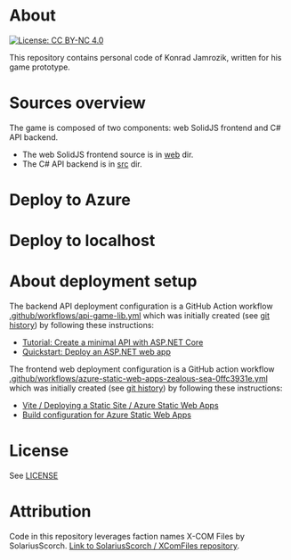 # About

[![License: CC BY-NC 4.0](https://licensebuttons.net/l/by-nc/4.0/88x31.png)](https://creativecommons.org/licenses/by-nc/4.0/)

This repository contains personal code of Konrad Jamrozik, written for his game prototype.

# Sources overview

The game is composed of two components: web SolidJS frontend and C# API backend.

- The web SolidJS frontend source is in [web](web) dir.
- The C# API backend is in [src](src) dir.

# Deploy to Azure

# Deploy to localhost

# About deployment setup

The backend API deployment configuration is a GitHub Action workflow [.github/workflows/api-game-lib.yml](.github/workflows/api-game-lib.yml)
which was initially created (see [git history](https://github.com/konrad-jamrozik/game/commits/main/.github/workflows/api-game-lib.yml))
by following these instructions:

- [Tutorial: Create a minimal API with ASP.NET Core](https://learn.microsoft.com/en-us/aspnet/core/tutorials/min-web-api?view=aspnetcore-8.0&tabs=visual-studio)
- [Quickstart: Deploy an ASP.NET web app](https://learn.microsoft.com/en-us/azure/app-service/quickstart-dotnetcore?tabs=net70&pivots=development-environment-vs)

The frontend web deployment configuration is a GitHub action workflow [.github/workflows/azure-static-web-apps-zealous-sea-0ffc3931e.yml](.github/workflows/azure-static-web-apps-zealous-sea-0ffc3931e.yml)
which was initially created (see [git history](https://github.com/konrad-jamrozik/game/commits/main/.github/workflows/azure-static-web-apps-zealous-sea-0ffc3931e.yml))
by following these instructions:

- [Vite / Deploying a Static Site / Azure Static Web Apps](https://vitejs.dev/guide/static-deploy.html#azure-static-web-apps)
- [Build configuration for Azure Static Web Apps](https://learn.microsoft.com/en-us/azure/static-web-apps/build-configuration?tabs=github-actions)

# License

See [LICENSE](LICENSE)

# Attribution

Code in this repository leverages faction names X-COM Files by SolariusScorch.
[Link to SolariusScorch / XComFiles repository](https://github.com/SolariusScorch/XComFiles).

